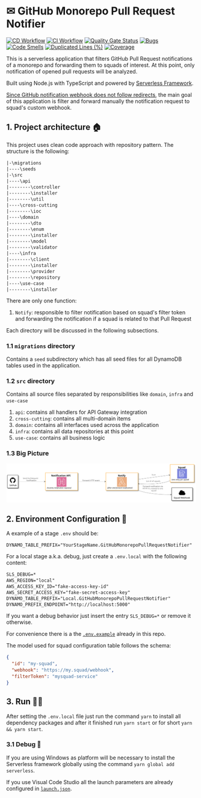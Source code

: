 # ✉ GitHub Monorepo Pull Request Notifier
[![CD Workflow](https://github.com/jpmoura/github-monorepo-pull-request-notifier/actions/workflows/cd.yml/badge.svg)](https://github.com/jpmoura/github-monorepo-pull-request-notifier/actions/workflows/cd.yml)
[![CI Workflow](https://github.com/jpmoura/github-monorepo-pull-request-notifier/actions/workflows/ci.yml/badge.svg)](https://github.com/jpmoura/github-monorepo-pull-request-notifier/actions/workflows/ci.yml)
[![Quality Gate Status](https://sonarcloud.io/api/project_badges/measure?project=jpmoura_github-monorepo-pull-request-notifier&metric=alert_status)](https://sonarcloud.io/dashboard?id=jpmoura_github-monorepo-pull-request-notifier)
[![Bugs](https://sonarcloud.io/api/project_badges/measure?project=jpmoura_github-monorepo-pull-request-notifier&metric=bugs)](https://sonarcloud.io/dashboard?id=jpmoura_github-monorepo-pull-request-notifier)
[![Code Smells](https://sonarcloud.io/api/project_badges/measure?project=jpmoura_github-monorepo-pull-request-notifier&metric=code_smells)](https://sonarcloud.io/dashboard?id=jpmoura_github-monorepo-pull-request-notifier)
[![Duplicated Lines (%)](https://sonarcloud.io/api/project_badges/measure?project=jpmoura_github-monorepo-pull-request-notifier&metric=duplicated_lines_density)](https://sonarcloud.io/dashboard?id=jpmoura_github-monorepo-pull-request-notifier)
[![Coverage](https://sonarcloud.io/api/project_badges/measure?project=jpmoura_github-monorepo-pull-request-notifier&metric=coverage)](https://sonarcloud.io/dashboard?id=jpmoura_github-monorepo-pull-request-notifier)

This is a serverless application that filters GitHub Pull Request notifications of a monorepo and forwarding them to squads of interest. At this point, only notification of opened pull requests will be analyzed.

Built using Node.js with TypeScript and powered by [Serverless Framework](https://www.serverless.com/).

[Since GitHub notification webhook does not follow redirects](https://github.com/isaacs/github/issues/574), the main goal of this application is filter and forward manually the notification request to squad's custom webhook.

## 1. Project architecture 🏠

This project uses clean code approach with repository pattern. The structure is the following:

```
|-\migrations
|----\seeds
|-\src
|----\api
|--------\controller
|--------\installer
|--------\util
|----\cross-cutting
|--------\ioc
|----\domain
|--------\dto
|--------\enum
|--------\installer
|--------\model
|--------\validator
|----\infra
|--------\client
|--------\installer
|--------\provider
|--------\repository
|----\use-case
|--------\installer
```

There are only one function:

1. `Notify`: responsible to filter notification based on squad's filter token and forwarding the notification if a squad is related to that Pull Request

Each directory will be discussed in the following subsections.

### 1.1 `migrations` directory
Contains a `seed` subdirectory which has all seed files for all DynamoDB tables used in the application.

### 1.2 `src` directory
Contains all source files separated by responsibilities like `domain`, `infra` and `use-case`

1. `api`: contains all handlers for API Gateway integration
2. `cross-cutting`: contains all multi-domain items
2. `domain`: contains all interfaces used across the application
3. `infra`: contains all data repositories at this point
4. `use-case`: contains all business logic

### 1.3 Big Picture

<img src="./docs/architecture/big-picture.svg" alt="Big Picture">

## 2. Environment Configuration 🔧

A example of a stage `.env` should be:

```
DYNAMO_TABLE_PREFIX="YourStageName.GitHubMonorepoPullRequestNotifier"
```

For a local stage a.k.a. debug, just create a `.env.local` with the following content:
```
SLS_DEBUG=*
AWS_REGION="local"
AWS_ACCESS_KEY_ID="fake-access-key-id"
AWS_SECRET_ACCESS_KEY="fake-secret-access-key"
DYNAMO_TABLE_PREFIX="Local.GitHubMonorepoPullRequestNotifier"
DYNAMO_PREFIX_ENDPOINT="http://localhost:5000"
```

If you want a debug behavior just insert the entry `SLS_DEBUG=*` or remove it otherwise.

For convenience there is a the [`.env.example`](.env.example) already in this repo.

The model used for squad configuration table follows the schema:

```json
{
  "id": "my-squad",
  "webhook": "https://my.squad/webhook",
  "filterToken": "mysquad-service"
}
```

## 3. Run 🏃‍♂️

After setting the `.env.local` file just run the command `yarn` to install all dependency packages and after it finished run `yarn start` or for short `yarn && yarn start`.

### 3.1 Debug 🐛
If you are using Windows as platform will be necessary to install the Serverless framework globally using the command `yarn global add serverless`.

If you use Visual Code Studio all the launch parameters are already configured in [`launch.json`](./.vscode/launch.json).
